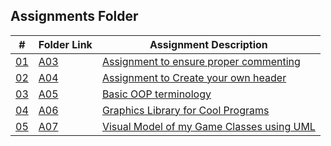 ## Assignments Folder

|      #      | Folder Link  | Assignment Description                             |
| :---------: | ------------ | -------------------------------------------------- |
| [01](./A03) | [A03](./A03) | [Assignment to ensure proper commenting](./A03)    |
| [02](./A04) | [A04](./A04) | [Assignment to Create your own header](./A04)      |
| [03](./A05) | [A05](./A05) | [Basic OOP terminology](./A05)                     |
| [04](./A06) | [A06](./A06) | [Graphics Library for Cool Programs](./A06)        |
| [05](./A07) | [A07](./A07) | [Visual Model of my Game Classes using UML](./A07) |
